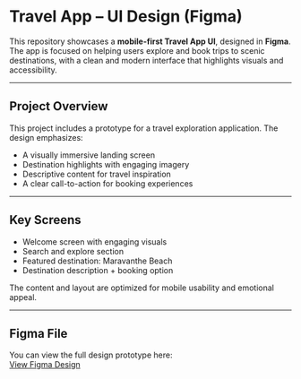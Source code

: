 # Travel App – UI Design (Figma)

This repository showcases a **mobile-first Travel App UI**, designed in **Figma**. The app is focused on helping users explore and book trips to scenic destinations, with a clean and modern interface that highlights visuals and accessibility.

---

## Project Overview

This project includes a prototype for a travel exploration application. The design emphasizes:

- A visually immersive landing screen
- Destination highlights with engaging imagery
- Descriptive content for travel inspiration
- A clear call-to-action for booking experiences

---

## Key Screens

- Welcome screen with engaging visuals
- Search and explore section
- Featured destination: Maravanthe Beach
- Destination description + booking option

The content and layout are optimized for mobile usability and emotional appeal.

---

## Figma File

You can view the full design prototype here:  
[View Figma Design](https://www.figma.com/design/KDl0AN0scbQVpEWkOqH3GJ/Travel_App?t=ONoDBUTeBoz81YNS-1)



